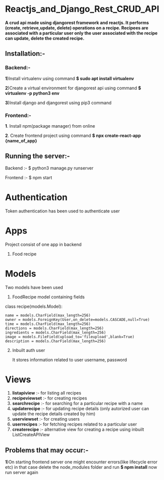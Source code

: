 # Reactjs_and_Django_Rest_CRUD_API
**A crud api made using djangorest framework and reactjs. It performs (create, retrieve,update, delete) operations on a recipe.
Recipees are associated with a particular user only the user associated with the recipe can update, delete the created recipe.**

## Installation:-

### Backend:-
**1**)Install virtualenv using command **$ sudo apt install virtualenv**

**2**)Create a virtual environment for djangorest api using command **$ virtualenv -p python3 env**

**3**)Install django and djangorest using pip3 command

### Frontend:-

**1**. Install npm(package manager) from online

**2**. Create frontend project using command **$ npx create-react-app {name_of_app}**

## Running the server:-

Backend :- $ python3 manage.py runserver

Frontend :- $ npm start

# Authentication

Token authentication has been used to authenticate user 

# Apps

Project consist of one app in backend 
1. Food recipe

# Models

Two models have been used

1. FoodRecipe model containing fields

class recipe(models.Model):

    name = models.CharField(max_length=256)
    owner = models.ForeignKey(User,on_delete=models.CASCADE,null=True)
    time = models.CharField(max_length=256)
    directions = models.CharField(max_length=256)
    ingredients = models.CharField(max_length=256)
    image = models.FileField(upload_to='fileupload',blank=True)
    description = models.CharField(max_length=256)
    
2. Inbuilt auth user 

   It stores information related to user
   username, password
   
# Views

1. **listapiview**    :- for listing all recipes
2. **recipeviewset**  :- for creating recipes
3. **searchrecipe**   :- for searching for a particular recipe with a name
4. **updaterecipe**   :- for updating recipe details (only autorized user can update the recipe details created by him)
5. **userviewset**    :- for creating users
6. **userrecipes**    :- for fetching recipes related to a particular user
7. **createrecipe**   :- alternative view for creating a recipe using inbuilt ListCreateAPIView


## Problems that may occur:-

**1**)On starting frontend server one might encounter errors(like lifecycle error etc) in that case delete the node_modules folder and run **$ npm install** now run server again
